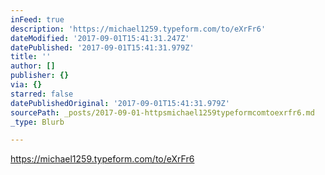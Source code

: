 ```yaml
---
inFeed: true
description: 'https://michael1259.typeform.com/to/eXrFr6'
dateModified: '2017-09-01T15:41:31.247Z'
datePublished: '2017-09-01T15:41:31.979Z'
title: ''
author: []
publisher: {}
via: {}
starred: false
datePublishedOriginal: '2017-09-01T15:41:31.979Z'
sourcePath: _posts/2017-09-01-httpsmichael1259typeformcomtoexrfr6.md
_type: Blurb

---
```

https://michael1259.typeform.com/to/eXrFr6